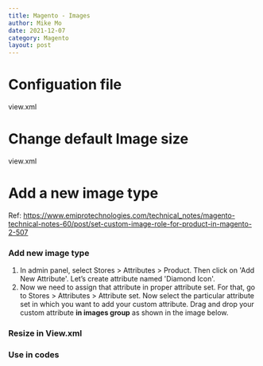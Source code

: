 ```yaml
---
title: Magento - Images
author: Mike Mo
date: 2021-12-07
category: Magento
layout: post
---
```


# Configuation file
view.xml

# Change default Image size
view.xml

# Add a new image type

Ref: https://www.emiprotechnologies.com/technical_notes/magento-technical-notes-60/post/set-custom-image-role-for-product-in-magento-2-507

### Add new image type
1. In admin panel, select Stores > Attributes > Product. Then click on 'Add New Attribute'. Let’s create attribute named 'Diamond Icon'. 
2. Now we need to assign that attribute in proper attribute set. For that, go to Stores > Attributes > Attribute set. Now select the particular attribute set in which you want to add your custom attribute. Drag and drop your custom attribute <strong>in images group</strong> as shown in the image below.

### Resize in View.xml

### Use in codes

